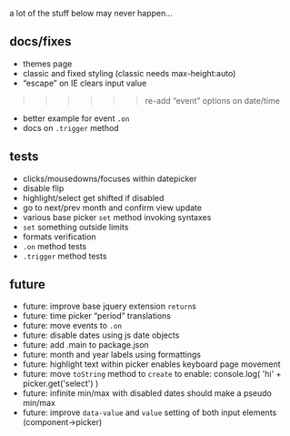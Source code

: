 
a lot of the stuff below may never happen...


docs/fixes
----------

- themes page
- classic and fixed styling (classic needs max-height:auto)
- “escape” on IE clears input value
>>>>>> re-add “event” options on date/time
- better example for event `.on`
- docs on `.trigger` method


tests
-----

- clicks/mousedowns/focuses within datepicker
- disable flip
- highlight/select get shifted if disabled
- go to next/prev month and confirm view update
- various base picker `set` method invoking syntaxes
- `set` something outside limits
- formats verification
- `.on` method tests
- `.trigger` method tests


future
------

- future: improve base jquery extension `return`s
- future: time picker “period” translations
- future: move events to `.on`
- future: disable dates using js date objects
- future: add .main to package.json
- future: month and year labels using formattings
- future: highlight text within picker enables keyboard page movement
- future: move `toString` method to `create` to enable: console.log( 'hi' + picker.get('select') )
- future: infinite min/max with disabled dates should make a pseudo min/max
- future: improve `data-value` and `value` setting of both input elements (component->picker)

